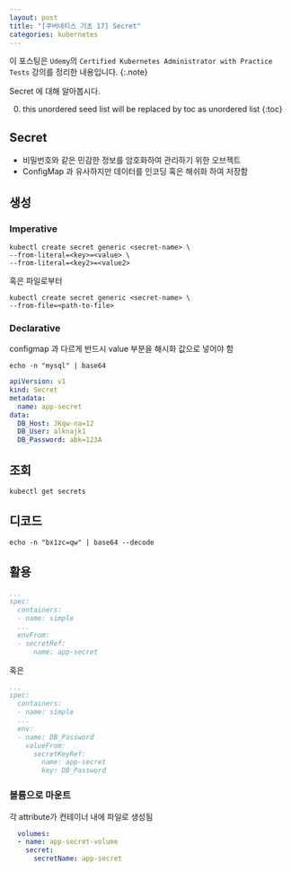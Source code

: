 ```yaml
---
layout: post
title: "[쿠버네티스 기초 17] Secret"
categories: kubernetes
---
```


이 포스팅은 `Udemy`의 `Certified Kubernetes Administrator with Practice Tests` 강의를 정리한 내용입니다.
{:.note}

Secret 에 대해 알아봅시다.

0. this unordered seed list will be replaced by toc as unordered list
{:toc}

## Secret

- 비밀번호와 같은 민감한 정보를 암호화하여 관리하기 위한 오브젝트
- ConfigMap 과 유사하지만 데이터를 인코딩 혹은 해쉬화 하여 저장함

## 생성

### Imperative

```
kubectl create secret generic <secret-name> \
--from-literal=<key>=<value> \
--from-literal=<key2>=<value2>
```

혹은 파일로부터

```
kubectl create secret generic <secret-name> \
--from-file=<path-to-file>
```

### Declarative

configmap 과 다르게 반드시 value 부분을 해시화 값으로 넣어야 함

```
echo -n "mysql" | base64
```

```yaml
apiVersion: v1
kind: Secret
metadata:
  name: app-secret
data:
  DB_Host: JKqw-na=12
  DB_User: alknajk1
  DB_Password: abk=123A
```

## 조회

```
kubectl get secrets
```

## 디코드

```
echo -n "bx1zc=qw" | base64 --decode
```

## 활용

```yaml
...
spec:
  containers:
  - name: simple
  ...
  envFrom:
  - secretRef:
      name: app-secret
```

혹은

```yaml
...
spec:
  containers:
  - name: simple
  ...
  env:
  - name: DB_Password
    valueFrom:
      secretKeyRef:
        name: app-secret
        key: DB_Password
```

### 볼륨으로 마운트

각 attribute가 컨테이너 내에 파일로 생성됨

```yaml
  volumes:
  - name: app-secret-volume
    secret:
      secretName: app-secret
```
